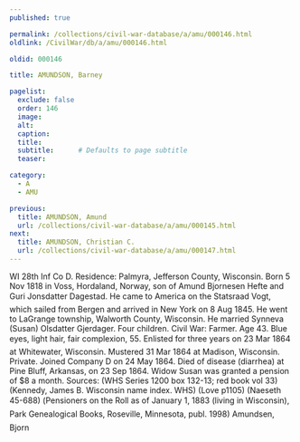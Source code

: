 ```yaml
---
published: true

permalink: /collections/civil-war-database/a/amu/000146.html
oldlink: /CivilWar/db/a/amu/000146.html

oldid: 000146

title: AMUNDSON, Barney

pagelist:
  exclude: false
  order: 146
  image: 
  alt:
  caption:
  title:
  subtitle:      # Defaults to page subtitle
  teaser:

category: 
  - A 
  - AMU

previous:
  title: AMUNDSON, Amund
  url: /collections/civil-war-database/a/amu/000145.html  
next:
  title: AMUNDSON, Christian C.
  url: /collections/civil-war-database/a/amu/000147.html   
---
```

WI 28th Inf Co D. Residence: Palmyra, Jefferson County, Wisconsin. Born 5 Nov 1818 in Voss, Hordaland, Norway, son of Amund Bjornesen Hefte and Guri Jonsdatter Dagestad. He came to America on the &#147;Statsraad Vogt&#148;, which sailed from Bergen and arrived in New York on 8 Aug 1845. He went to LaGrange township, Walworth County, Wisconsin. He married Synneva (Susan) Olsdatter Gjerdager. Four children. Civil War: Farmer. Age 43. Blue eyes, light hair, fair complexion, 5&#146;5&#148;. Enlisted for three years on 23 Mar 1864 at Whitewater, Wisconsin. Mustered 31 Mar 1864 at Madison, Wisconsin. Private. Joined Company D on 24 May 1864. Died of disease (diarrhea) at Pine Bluff, Arkansas, on 23 Sep 1864. Widow Susan was granted a pension of $8 a month. Sources: (WHS Series 1200 box 132-13; red book vol 33) (Kennedy, James B. Wisconsin name index. WHS) (Love p1105) (Naeseth &#146;45-688) (&#147;Pensioners on the Roll as of January 1, 1883 (living in Wisconsin)&#148;, Park Genealogical Books, Roseville, Minnesota, publ. 1998) &#147;Amundsen, Bjorn&#148;